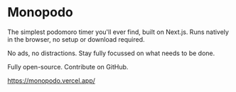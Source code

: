 # Monopodo

The simplest podomoro timer you'll ever find, built on Next.js.
Runs natively in the browser, no setup or download required.

No ads, no distractions. Stay fully focussed on what needs to be done.

Fully open-source. Contribute on GitHub.

https://monopodo.vercel.app/